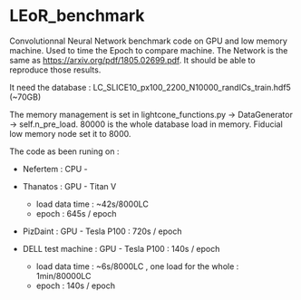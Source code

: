 # LEoR_benchmark

Convolutionnal Neural Network benchmark code on GPU and low memory machine.
Used to time the Epoch to compare machine.
The Network is the same as https://arxiv.org/pdf/1805.02699.pdf.
It should be able to reproduce those results.

It need the database : LC_SLICE10_px100_2200_N10000_randICs_train.hdf5 (~70GB)

The memory management is set in lightcone_functions.py -> DataGenerator -> self.n_pre_load. 80000 is the whole database load in memory. Fiducial low memory node set it to 8000. 

The code as been runing on :

- Nefertem : CPU - 

- Thanatos : GPU - Titan V
    - load data time : ~42s/8000LC
    - epoch : 645s / epoch
    
- PizDaint : GPU - Tesla P100 : 720s / epoch

- DELL test machine : GPU - Tesla P100 : 140s / epoch
    - load data time : ~6s/8000LC , one load for the whole : 1min/80000LC
    - epoch : 140s / epoch
